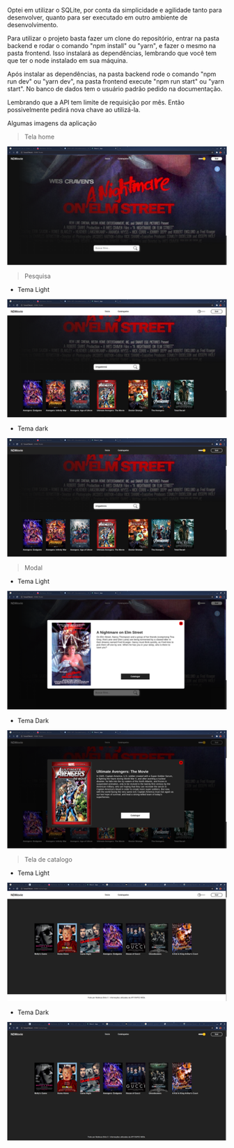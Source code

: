 

Optei em utilizar o SQLite, por conta da simplicidade e agilidade tanto para desenvolver, quanto para ser executado em outro ambiente de desenvolvimento.

Para utilizar o projeto basta fazer um clone do repositório, entrar na pasta backend e rodar o comando "npm install" ou "yarn", 
e fazer o mesmo na pasta frontend. Isso instalará as dependências, lembrando que você tem que ter o node instalado em sua máquina.

Após instalar as dependências, na pasta backend rode o comando "npm run dev" ou "yarn dev", na pasta frontend execute "npm run start" ou "yarn start".
No banco de dados tem o usuário padrão pedido na documentação.

Lembrando que a API tem limite de requisição por mês. Então possivelmente pedirá nova chave ao utilizá-la.

Algumas imagens da aplicação

> Tela home
<div>
  <img src="./images/home_light.png"/>
</div>

> Pesquisa
* Tema Light
<div>
  <img src="./images/search_light.png"/>
</div>

* Tema dark
<div>
  <img src="./images/search_dark.png"/>
</div>

> Modal
* Tema Light
<div>
  <img src="./images/modal_light.png"/>
</div>

* Tema Dark
<div>
  <img src="./images/modal2_dark.png"/>
</div>

> Tela de catalogo
* Tema Light
<div>
  <img src="./images/catalogo_light.png"/>
</div>

* Tema Dark
<div>
  <img src="./images/catalogo_dark.png"/>
</div>
